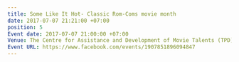 ```yaml
---
title: Some Like It Hot- Classic Rom-Coms movie month
date: 2017-07-07 21:21:00 +07:00
position: 5
Event date: 2017-07-07 21:00:00 +07:00
Venue: The Centre for Assistance and Development of Movie Talents (TPD)
Event URL: https://www.facebook.com/events/1907851896094847
---
```



